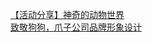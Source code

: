   
[【活动分享】神奇的动物世界](http://www.dianyue.me/archives/074/x55wflgpa2to4br6/)  
[致敬狗狗，爪子公司品牌形象设计](http://www.dianyue.me/archives/888/qybdl3hvu1503bj2/)